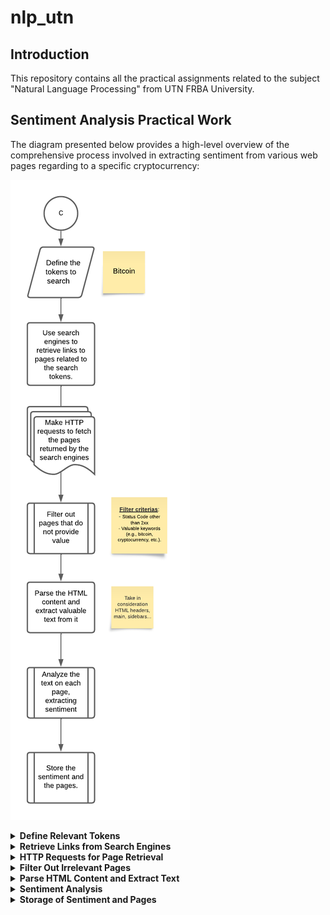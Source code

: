 # nlp_utn
## Introduction
This repository contains all the practical assignments related to the subject "Natural Language Processing" from UTN FRBA University.

## Sentiment Analysis Practical Work
The diagram presented below provides a high-level overview of the comprehensive process involved in extracting sentiment from various web pages regarding to a specific cryptocurrency:

![Steps](./Sentiment%20Analysis/Sentiment%20Analysis.png)

<details>
    <summary><b>Define Relevant Tokens</b></summary>
    <p>
    <ul>
    <li>Begin by specifying the tokens related to the cryptocurrency of interest. These tokens will be used to search for relevant web content.</li>
    <li>In this practical assignment I've decided to use "BITCOIN" due its relevant in the market</li>
    </ul>
</details>

<details>
    <summary><b>Retrieve Links from Search Engines</b></summary>
    <p>
    <ul>
    <li>Utilize search engines to conduct searches based on the defined tokens.</li>
    <li>With them I'll retrieve a list of links to web pages that are potentially related to the cryptocurrency.</li>
    <!-- COMPLETE WITH WHICH SEARCH ENGINES I WILL USE AND ADD REF -->
    </ul>
</details>

<details>
    <summary><b>HTTP Requests for Page Retrieval</b></summary>
    <p>
    <ul>
    <li>Initiate HTTP requests to access and retrieve the web pages identified in the previous step.</li>
    <li>This step involves fetching the content from the web for further analysis.</li>
    <!-- COMPLETE HOW I WILL USE THEM AND ADD REF -->
    </ul>
</details>

<details>
    <summary><b>Filter Out Irrelevant Pages</b></summary>
    <p>
    <ul>
    <li>Implement a filtering mechanism to eliminate pages that do not provide valuable information about the cryptocurrency previously defined. </li>
    <li>This ensures that only relevant content is processed.</li>
    <!-- COMPLETE HOW I WILL USE THE FILTERING AND ADD REF -->
    </ul>
</details>

<details>
    <summary><b>Parse HTML Content and Extract Text</b></summary>
    <p>
    <ul>
    <li>Parse HTML content of the web pages to extract meaningful textual information.</li>
    <li>This ensures that only relevant content is processed.</li>
    <!-- COMPLETE HOW I WILL PARSE THEM AND ADD REF -->
    </ul>
</details>

<details>
    <summary><b>Sentiment Analysis</b></summary>
    <p>
    <ul>
    <li>Perform sentiment analysis on the extracted text from each web page.</li>
    <li>Categorize it as positive, negative, or neutral.</li>
    <!-- COMPLETE HOW I WILL USE THE SENTIMENT ANALYSIS AND ADD REF -->
    </ul>
</details>

<details>
    <summary><b>Storage of Sentiment and Pages</b></summary>
    <p>
    <ul>
    <li>Store both the sentiment analysis results and the corresponding web pages in a structured database.</li>
    <li>Categorize it as positive, negative, or neutral.</li>
    <!-- COMPLETE HOW I WILL STORE THEM AND ADD REF -->
    </ul>
</details>